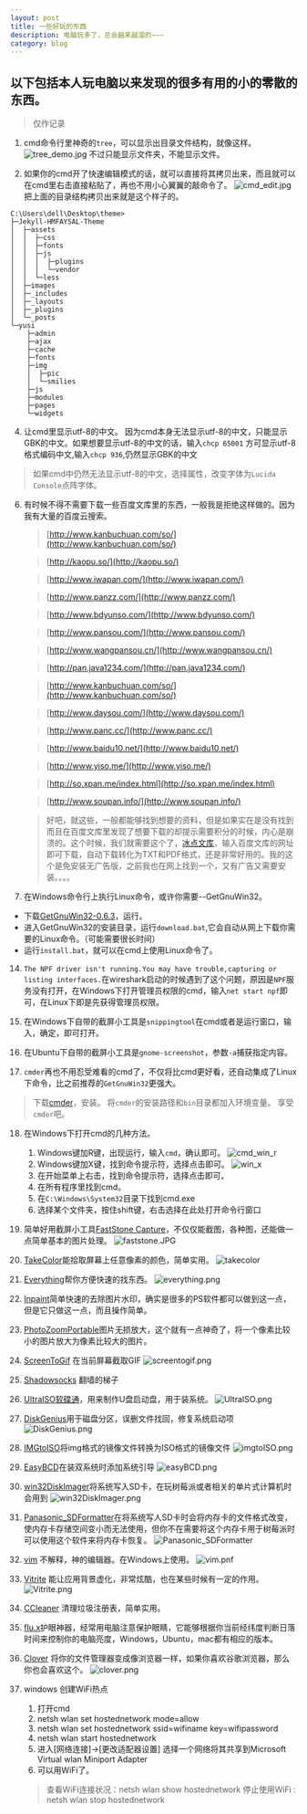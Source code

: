 ```yaml
---
layout: post
title: 一些好玩的东西
description: 电脑玩多了，总会越来越溜的~~~
category: blog
---
```


## 以下包括本人玩电脑以来发现的很多有用的小的零散的东西。

>仅作记录

1. cmd命令行里神奇的`tree`，可以显示出目录文件结构，就像这样。
![tree_demo.jpg](/images/tree_demo.jpg)
不过只能显示文件夹，不能显示文件。

2. 如果你的cmd开了快速编辑模式的话，就可以直接将其拷贝出来，而且就可以在cmd里右击直接粘贴了，再也不用小心翼翼的敲命令了。
![cmd_edit.jpg](/images/cmd_edit.jpg)
把上面的目录结构拷贝出来就是这个样子的。

```
C:\Users\dell\Desktop\theme>
├─Jekyll-HMFAYSAL-Theme
│  ├─assets
│  │  ├─css
│  │  ├─fonts
│  │  ├─js
│  │  │  ├─plugins
│  │  │  └─vendor
│  │  └─less
│  ├─images
│  ├─_includes
│  ├─_layouts
│  ├─_plugins
│  └─_posts
└─yusi
    ├─admin
    ├─ajax
    ├─cache
    ├─fonts
    ├─img
    │  ├─pic
    │  └─smilies
    ├─js
    ├─modules
    ├─pages
    └─widgets
```

4. 让cmd里显示utf-8的中文。
因为cmd本身无法显示utf-8的中文，只能显示GBK的中文。如果想要显示utf-8的中文的话，输入`chcp 65001`
方可显示utf-8格式编码中文,输入`chcp 936`,仍然显示GBK的中文
>如果cmd中仍然无法显示utf-8的中文，选择属性，改变字体为`Lucida Console`点阵字体。

6. 有时候不得不需要下载一些百度文库里的东西，一般我是拒绝这样做的。因为我有大量的百度云搜索。

    > [http://www.kanbuchuan.com/so/](http://www.kanbuchuan.com/so/)        

    > [http://kaopu.so/](http://kaopu.so/)              
    
    > [http://www.iwapan.com/](http://www.iwapan.com/)                  
    
    > [http://www.panzz.com/](http://www.panzz.com/)              
    
    > [http://www.bdyunso.com/](http://www.bdyunso.com/)              
    
    > [http://www.pansou.com/](http://www.pansou.com/)             
    
    > [http://www.wangpansou.cn/](http://www.wangpansou.cn/)              
    
    > [http://pan.java1234.com/](http://pan.java1234.com/)              
    
    > [http://www.kanbuchuan.com/so/](http://www.kanbuchuan.com/so/)              
    
    > [http://www.daysou.com/](http://www.daysou.com/)               
    
    > [http://www.panc.cc/](http://www.panc.cc/)                
    
    > [http://www.baidu10.net/](http://www.baidu10.net/)               
    
    > [http://www.yiso.me/](http://www.yiso.me/)           
    
    > [http://so.xpan.me/index.html](http://so.xpan.me/index.html)               
    
    > [http://www.soupan.info/](http://www.soupan.info/)                   
    
    > 好吧，就这些，一般都能够找到想要的资料，但是如果实在是没有找到而且在百度文库里发现了想要下载的却提示需要积分的时候，内心是崩溃的。这个时候，我们就需要这个了，[冰点文库](/software/iDocDown.rar)，输入百度文库的网址即可下载，自动下载转化为TXT和PDF格式，还是非常好用的。我的这个是免安装无广告版，之前我也在网上找到一个，又有广告又需要安装。。。。

7. 在Windows命令行上执行Linux命令，或许你需要--GetGnuWin32。
 - 下载[GetGnuWin32-0.6.3](/software/GetGnuWin32-0.6.3.zip)，运行。
 - 进入GetGnuWin32的安装目录，运行`download.bat`,它会自动从网上下载你需要的Linux命令。（可能需要很长时间）
 - 运行`install.bat`，就可以在cmd上使用Linux命令了。

14. `The NPF driver isn't running.You may have trouble,capturing or listing interfaces.`在wireshark启动的时候遇到了这个问题，原因是`NPF`服务没有打开，在Windows下打开管理员权限的cmd，输入`net start npf`即可，在Linux下即是先获得管理员权限。

15. 在Windows下自带的截屏小工具是`snippingtool`在cmd或者是运行窗口，输入，确定，即可打开。

16. 在Ubuntu下自带的截屏小工具是`gnome-screenshot`，参数`-a`捕获指定内容。

17. `cmder`再也不用忍受难看的cmd了，不仅将比cmd更好看，还自动集成了Linux下命令，比之前推荐的`GetGnuWin32`更强大。
>下载[cmder](/software/cmder.zip)，安装。
>将`cmder`的安装路径和`bin`目录都加入环境变量。
>享受`cmder`吧。

18. 在Windows下打开cmd的几种方法。
    1. Windows键加R键，出现运行，输入`cmd`，确认即可。
    ![cmd_win_r](/images/cmd_win_r.JPG)
    2. Windows键加X键，找到命令提示符，选择点击即可。
    ![win_x](/images/win_x.png)
    3. 在开始菜单上右击，找到命令提示符，选择点击即可。
    4. 在所有程序里找到cmd。
    5. 在`C:\Windows\System32`目录下找到cmd.exe
    6. 选择某个文件夹，按住shift键，右击选择在此处打开命令行窗口

19. 简单好用截屏小工具[FastStone Capture](/software/FSCapture.zip)，不仅仅能截图，各种图，还能做一点简单基本的图片处理。
![faststone.JPG](/images/faststone.JPG)

20. [TakeColor](/software/TakeColor.zip)能拾取屏幕上任意像素的颜色，简单实用。
![takecolor](/images/takecolor.png)

21. [Everything](/software/Everything.zip)帮你方便快速的找东西。
![everything.png](/images/everything.png)

22. [Inpaint](/software/Inpaint.zip)简单快速的去除图片水印，确实是很多的PS软件都可以做到这一点，但是它只做这一点，而且操作简单。

23. [PhotoZoomPortable](/software/PhotoZoomPortable.zip)图片无损放大，这个就有一点神奇了，将一个像素比较小的图片放大为像素比较大的图片。

24. [ScreenToGif](/software/ScreenToGIF.zip) 在当前屏幕截取GIF
![screentogif.png](/images/screentogif.png)

25. [Shadowsocks](/software/Shadowsocks-win-2.5.6.zip) 翻墙的梯子

26. [UltraISO软碟通](/software/UltraISO.zip)，用来制作U盘启动盘，用于装系统。
![UltraISO.png](/images/UltraISO.png)

27. [DiskGenius](/software/DiskGenius.zip)用于磁盘分区，误删文件找回，修复系统启动项
![DiskGenius.png](/images/DiskGenius.png)

28. [IMGtoISO](/software/IMGtoISO.zip)将img格式的镜像文件转换为ISO格式的镜像文件
![imgtoISO.png](/images/imgtoISO.png)

29. [EasyBCD](/software/EasyBCD.zip)在装双系统时添加系统引导
![easyBCD.png](/images/easyBCD.png)

30. [win32DiskImager](/software/win32DiskImager.zip)将系统写入SD卡，在玩树莓派或者相关的单片式计算机时会用到
![win32DiskImager.png](/images/win32DiskImager.png)

31. [Panasonic_SDFormatter](/software/Panasonic_SDFormatter.zip)在将系统写人SD卡时会将内存卡的文件格式改变，使内存卡存储空间变小而无法使用，但你不在需要将这个内存卡用于树莓派时可以使用这个软件来将内存卡恢复。
![Panasonic_SDFormatter](/images/Panasonic_SDFormatter.png)

32. [vim](/software/vim74.rar) 不解释，神的编辑器。在Windows上使用。
![vim.pnf](/images/vim.png)

33. [Vitrite](/software/Vitrite.zip) 能让应用背景虚化，非常炫酷，也在某些时候有一定的作用。
![Vitrite.png](/images/Vitrite.png)

34. [CCleaner](/software/CCleaner.rar) 清理垃圾注册表，简单实用。

35. [flu.x](/software/flu.x.zip)护眼神器，经常用电脑注意保护眼睛，它能够根据你当前经纬度判断日落时间来控制你的电脑亮度，Windows，Ubuntu，mac都有相应的版本。

36. [Clover](/software/Clover_Setup_3.0.406.zip) 将你的文件管理器变成像浏览器一样，如果你喜欢谷歌浏览器，那么你也会喜欢这个。
![clover.png](/images/clover.png)

37. windows 创建WiFi热点
    1. 打开cmd
    2. netsh wlan set hostednetwork mode=allow
    3. netsh wlan set hostednetwork ssid=wifiname key=wifipassword
    4. netsh wlan start hostednetwork
    5. 进入[网络连接]->[更改适配器设置] 选择一个网络将其共享到Microsoft Virtual wlan Miniport Adapter
    7. 可以用WiFi了。
    >查看WiFi连接状况：netsh wlan show hostednetwork
    >停止使用WiFi : netsh wlan stop hostednetwork
